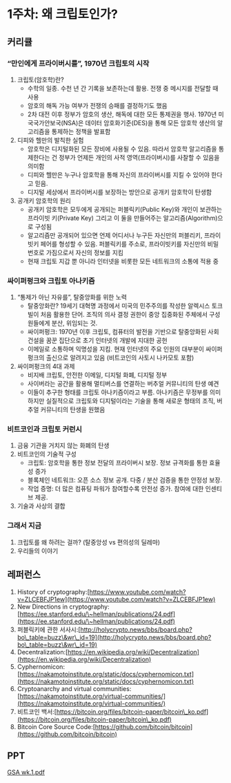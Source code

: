 # 1주차: 왜 크립토인가?

## 커리큘

### “만인에게 프라이버시를”, 1970년 크립토의 시작

1. 크립토(암호학)란?
   * 수학의 일종. 수천 년 간 기록을 보존하는데 활용. 전쟁 중 메시지를 전달할 때 사용
   * 암호의 해독 가능 여부가 전쟁의 승패를 결정하기도 했음
   * 2차 대전 이후 정부가 암호의 생산, 해독에 대한 모든 통제권을 행사. 1970년 미국국가안보국(NSA)은 데이터 암호화기준(DES)을 통해 모든 암호학 생산의 알고리즘을 통제하는 정책을 발표함
2. 디피와 헬만의 발칙한 실험
   * 암호학은 디지털화된 모든 장비에 사용될 수 있음. 따라서 암호학 알고리즘을 통제한다는 건 정부가 언제든 개인의 사적 영역(프라이버시)를 사찰할 수 있음을 의미함
   * 디피와 헬만은 누구나 암호학을 통해 자신의 프라이버시를 지킬 수 있어야 한다고 믿음.
   * 디지털 세상에서 프라이버시를 보장하는 방안으로 공개키 암호학이 탄생함
3. 공개키 암호학의 원리
   * 공개키 암호학은 모두에게 공개되는 퍼블릭키(Public Key)와 개인이 보관하는 프라이빗 키(Private Key) 그리고 이 둘을 만들어주는 알고리즘(Algorithm)으로 구성됨
   * 알고리즘만 공개되어 있으면 언제 어디서나 누구든 자신만의 퍼블리키, 프라이빗키 페어를 형성할 수 있음. 퍼블릭키를 주소로, 프라이빗키를 자신만의 비밀 번호로 가짐으로서 자신의 정보를 지킴
   * 현재 크립토 지갑 뿐 아니라 인터넷을 비롯한 모든 네트워크의 소통에 적용 중

### 싸**이퍼펑크와 크립토 아나키즘**

1. “통제가 아닌 자유를”, 탈중앙화를 위한 노력
   * 탈중앙화란? 19세기 대혁명 과정에서 미국의 민주주의를 작성한 알렉시스 토크빌이 처음 활용한 단어. 조직의 의사 결정 권한이 중앙 집중화된 주체에서 구성원들에게 분산, 위임되는 것.
   * 싸이퍼펑크: 1970년 이후 크립토, 컴퓨터의 발전을 기반으로 탈중앙화된 사회 건설을 꿈꾼 집단으로 초기 인터넷의 개발에 지대한 공헌
   * 이메일로 소통하며 익명성을 지킴. 현재 인터넷의 주요 인원의 대부분이 싸이퍼펑크의 출신으로 알려지고 있음 (비트코인의 사토시 나카모토 포함)
2. 싸이퍼펑크의 4대 과제
   * 비지배 크립토, 안전한 이메일, 디지털 화폐, 디지털 정부
   * 사이버라는 공간을 활용해 멀티버스를 연결하는 버추얼 커뮤니티의 탄생 예견
   * 이들이 추구한 형태를 크립토 아나키즘이라고 부름. 아나키즘은 무정부를 의미하지만 실질적으로 크립토와 디지털이라는 기술을 통해 새로운 형태의 조직, 버추얼 커뮤니티의 탄생을 원했음

### 비트코인과 크립토 커런시

1. 금융 기관을 거치지 않는 화폐의 탄생
2. 비트코인의 기술적 구성
   * 크립토: 암호학을 통한 정보 전달의 프라이버시 보장. 정보 규격화를 통한 효율성 증가
   * 블록체인 네트워크: 오픈 소스 정보 공개. 다중 / 분산 검증을 통한 안정성 보장.
   * 작업 증명: 더 많은 컴퓨팅 파워가 참여할수록 안전성 증가. 참여에 대한 인센티브 제공.
3. 기술과 사상의 결합

### 그래서 지금

1. 크립토를 왜 하려는 걸까? (탈중앙성 vs 편의성의 딜레마)
2. 우리들의 이야기

## 레퍼런스

1. History of cryptography:[https://www.youtube.com/watch?v=ZLCEBFJP1ew](https://www.youtube.com/watch?v=ZLCEBFJP1ew)
2. New Directions in cryptography:[https://ee.stanford.edu/\~hellman/publications/24.pdf](https://ee.stanford.edu/\~hellman/publications/24.pdf)
3. 퍼블릭키에 관한 서사시:[http://holycrypto.news/bbs/board.php?bo\_table=buzz\&wr\_id=19](http://holycrypto.news/bbs/board.php?bo\_table=buzz\&wr\_id=19)
4. Decentralization:[https://en.wikipedia.org/wiki/Decentralization](https://en.wikipedia.org/wiki/Decentralization)
5. Cyphernomicon:[https://nakamotoinstitute.org/static/docs/cyphernomicon.txt](https://nakamotoinstitute.org/static/docs/cyphernomicon.txt)
6. Cryptoanarchy and virtual communities:[https://nakamotoinstitute.org/virtual-communities/](https://nakamotoinstitute.org/virtual-communities/)
7. 비트코인 백서:[https://bitcoin.org/files/bitcoin-paper/bitcoin\_ko.pdf](https://bitcoin.org/files/bitcoin-paper/bitcoin\_ko.pdf)
8. Bitcoin Core Source Code:[https://github.com/bitcoin/bitcoin](https://github.com/bitcoin/bitcoin)

## PPT

[GSA wk.1.pdf](https://s3-us-west-2.amazonaws.com/secure.notion-static.com/f9e3cbec-d252-4f6e-bbf9-bf52d247c288/GSA\_wk.1.pdf)
